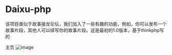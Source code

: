 # Daixu-php
该项目类似于故事接龙论坛，我们加入了一些有趣的功能，例如，你可以发布一个故事片段，其他人可以续写你的故事片段。这是最初的1.0版本，基于thinkphp写的

主页
![image](https://github.com/Red-Code/Daixu-php/sketch/homepage.png)

